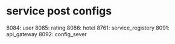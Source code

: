 # service post configs

8084: user
8085: rating
8086: hotel
8761: service_registery
8091: api_gateway
8092: config_sever
